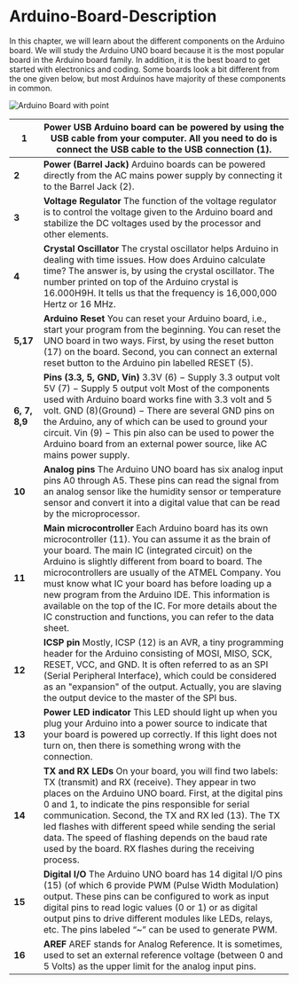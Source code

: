 # Arduino-Board-Description

In this chapter, we will learn about the different components on the Arduino board. We will study the Arduino UNO board because it is the most popular board in the Arduino board family. In addition, it is the best board to get started with electronics and coding. Some boards look a bit different from the one given below, but most Arduinos have majority of these components in common.

![Arduino Board with point](https://i.imgur.com/i5A3QiP.png)

| **1** | **Power USB** Arduino board can be powered by using the USB cable from your  computer. All you need to do is connect the USB cable to the USB  connection (1). |
| ------------------------------------------------------------ | ------------------------------------------------------------ |
| **2** | **Power (Barrel Jack)** Arduino boards can be powered directly from the AC mains power supply by connecting it to the Barrel Jack (2). |
| **3** | **Voltage Regulator** The function of the voltage regulator is to control the voltage given to the Arduino board and stabilize the DC voltages used by the  processor and other elements. |
| **4** | **Crystal Oscillator** The crystal oscillator helps Arduino in dealing with time issues. How does Arduino calculate time? The answer is, by using the crystal  oscillator. The number printed on top of the Arduino crystal is  16.000H9H. It tells us that the frequency is 16,000,000 Hertz or 16 MHz. |
| **5,17** | **Arduino Reset** You can reset your Arduino board, i.e., start your program from the  beginning. You can reset the UNO board in two ways. First, by using the  reset button (17) on the board. Second, you can connect an external  reset button to the Arduino pin labelled RESET (5). |
| **6, 7, 8,9** | **Pins (3.3, 5, GND, Vin)** 3.3V (6) − Supply 3.3 output volt 5V (7) − Supply 5 output volt Most of the components used with Arduino board works fine with 3.3 volt and 5 volt. GND (8)(Ground) − There are several GND pins on the Arduino, any of which can be used to ground your circuit. Vin (9) − This pin also can be used to power the Arduino board from an external power source, like AC mains power supply. |
| **10** | **Analog pins** The Arduino UNO board has six analog input pins A0 through A5. These  pins can read the signal from an analog sensor like the humidity sensor  or temperature sensor and convert it into a digital value that can be  read by the microprocessor. |
| **11** | **Main microcontroller** Each Arduino board has its own microcontroller (11). You can assume  it as the brain of your board. The main IC (integrated circuit) on the  Arduino is slightly different from board to board. The microcontrollers  are usually of the ATMEL Company. You must know what IC your board has  before loading up a new program from the Arduino IDE. This information  is available on the top of the IC. For more details about the IC  construction and functions, you can refer to the data sheet. |
| **12** | **ICSP pin** Mostly, ICSP (12) is an AVR, a tiny programming header for the  Arduino consisting of MOSI, MISO, SCK, RESET, VCC, and GND. It is often  referred to as an SPI (Serial Peripheral Interface), which could be  considered as an "expansion" of the output. Actually, you are slaving  the output device to the master of the SPI bus. |
| **13** | **Power LED indicator** This LED should light up when you plug your Arduino into a power  source to indicate that your board is powered up correctly. If this  light does not turn on, then there is something wrong with the  connection. |
| **14** | **TX and RX LEDs** On your board, you will find two labels: TX (transmit) and RX  (receive). They appear in two places on the Arduino UNO board. First, at the digital pins 0 and 1, to indicate the pins responsible for serial  communication. Second, the TX and RX led (13). The TX led flashes with  different speed while sending the serial data. The speed of flashing  depends on the baud rate used by the board. RX flashes during the  receiving process. |
| **15** | **Digital I/O** The Arduino UNO board has 14 digital I/O pins (15) (of which 6  provide PWM (Pulse Width Modulation) output. These pins can be  configured to work as input digital pins to read logic values (0 or 1)  or as digital output pins to drive different modules like LEDs, relays,  etc. The pins labeled “~” can be used to generate PWM. |
| **16** | **AREF** AREF stands for Analog Reference. It is sometimes, used to set an  external reference voltage (between 0 and 5 Volts) as the upper limit  for the analog input pins. |

